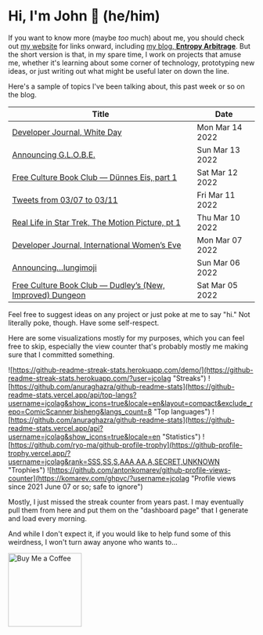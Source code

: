 # Hi, I'm John 👋 (he/him)

If you want to know more (maybe *too* much) about me, you should check out [my website](https://john.colagioia.net/) for links onward, including [my blog, **Entropy Arbitrage**](https://john.colagioia.net/blog).  But the short version is that, in my spare time, I work on projects that amuse me, whether it's learning about some corner of technology, prototyping new ideas, or just writing out what might be useful later on down the line.

Here's a sample of topics I've been talking about, this past week or so on the blog.

|Title|Date|
|-----|-------|
|[Developer Journal, White Day](https://john.colagioia.net/blog/2022/03/14/white.html)|Mon Mar 14 2022|
|[Announcing G.L.O.B.E.](https://john.colagioia.net/blog/2022/03/13/globe.html)|Sun Mar 13 2022|
|[Free Culture Book Club — Dünnes Eis, part 1](https://john.colagioia.net/blog/2022/03/12/dunneseis.html)|Sat Mar 12 2022|
|[Tweets from 03/07 to 03/11](https://john.colagioia.net/blog/media/2022/03/11/week.html)|Fri Mar 11 2022|
|[Real Life in Star Trek, The Motion Picture, pt 1](https://john.colagioia.net/blog/2022/03/10/tmp.html)|Thu Mar 10 2022|
|[Developer Journal, International Women’s Eve](https://john.colagioia.net/blog/2022/03/07/women.html)|Mon Mar 07 2022|
|[Announcing…Iungimoji](https://john.colagioia.net/blog/2022/03/06/iungimoji.html)|Sun Mar 06 2022|
|[Free Culture Book Club — Dudley’s (New, Improved) Dungeon](https://john.colagioia.net/blog/2022/03/05/dudley.html)|Sat Mar 05 2022|

Feel free to suggest ideas on any project or just poke at me to say "hi." Not literally poke, though. Have some self-respect.

Here are some visualizations mostly for my purposes, which you can feel free to skip, especially the view counter that's probably mostly me making sure that I committed something.

![https://github-readme-streak-stats.herokuapp.com/demo/](https://github-readme-streak-stats.herokuapp.com/?user=jcolag "Streaks")
![https://github.com/anuraghazra/github-readme-stats](https://github-readme-stats.vercel.app/api/top-langs?username=jcolag&show_icons=true&locale=en&layout=compact&exclude_repo=ComicScanner,bisheng&langs_count=8 "Top languages")
![https://github.com/anuraghazra/github-readme-stats](https://github-readme-stats.vercel.app/api?username=jcolag&show_icons=true&locale=en "Statistics")
![https://github.com/ryo-ma/github-profile-trophy](https://github-profile-trophy.vercel.app/?username=jcolag&rank=SSS,SS,S,AAA,AA,A,SECRET,UNKNOWN "Trophies")
![https://github.com/antonkomarev/github-profile-views-counter](https://komarev.com/ghpvc/?username=jcolag "Profile views since 2021 June 07 or so; safe to ignore")

Mostly, I just missed the streak counter from years past.  I may eventually pull them from here and put them on the "dashboard page" that I generate and load every morning.

And while I don't expect it, if you would like to help fund some of this weirdness, I won't turn away anyone who wants to...

[<img src="https://cdn.buymeacoffee.com/buttons/v2/default-yellow.png" alt="Buy Me a Coffee" width="150px"/>](https://www.buymeacoffee.com/jcolag)
